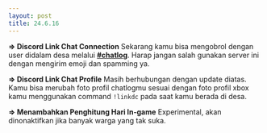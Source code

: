 ```yaml
---
layout: post
title: 24.6.16
---
```

**=> Discord Link Chat Connection**
Sekarang kamu bisa mengobrol dengan user didalam desa melalui **[#chatlog](https://discord.com/channels/800252991071715368/1251512093581115402)**. Harap jangan salah gunakan server ini dengan mengirim emoji dan spamming ya.

**=> Discord Link Chat Profile**
Masih berhubungan dengan update diatas. Kamu bisa merubah foto profil chatlogmu sesuai dengan foto profil xbox kamu menggunakan command `!linkdc` pada saat kamu berada di desa.

**=> Menambahkan Penghitung Hari In-game**
Experimental, akan dinonaktifkan jika banyak warga yang tak suka.
